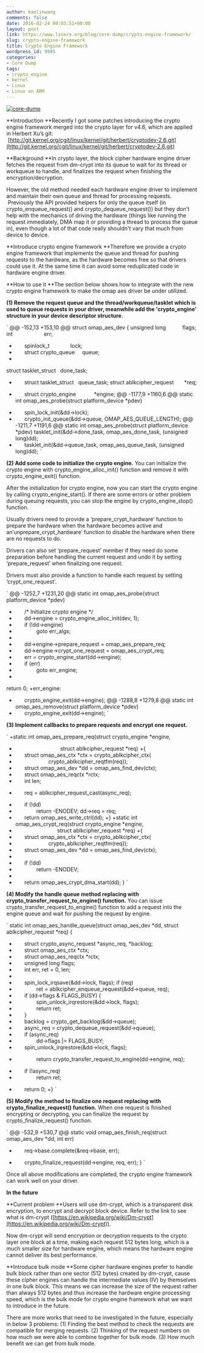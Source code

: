```yaml
---
author: baolinwang
comments: false
date: 2016-02-24 00:03:51+00:00
layout: post
link: https://www.linaro.org/blog/core-dump/crypto-engine-framework/
slug: crypto-engine-framework
title: Crypto Engine Framework
wordpress_id: 9995
categories:
- Core Dump
tags:
- crypto engine
- kernel
- Linux
- Linux on ARM
---
```


[![core-dump](/wp-content/uploads/2016/02/core-dump-1024x107.png)](https://wiki.linaro.org/CoreDevelopment)

**Introduction
**Recently I got some patches introducing the crypto engine framework merged into the crypto layer for v4.6, which are applied in Herbert Xu’s git:  [http://git.kernel.org/cgit/linux/kernel/git/herbert/cryptodev-2.6.git](http://git.kernel.org/cgit/linux/kernel/git/herbert/cryptodev-2.6.git)

**Background
**In crypto layer, the block cipher hardware engine driver fetches the request from dm-crypt into its queue to wait for its thread or workqueue to handle, and finalizes the request when finishing the encryption/decryption.

However, the old method needed each hardware engine driver to implement and maintain their own queue and thread for processing requests.  Previously the API provided helpers for only the queue itself (in crypto_enqueue_request() and crypto_dequeue_request()) but they don't help with the mechanics of driving the hardware (things like running the request immediately, DMA map it or providing a thread to process the queue in), even though a lot of that code really shouldn't vary that much from device to device.

**Introduce crypto engine framework
**Therefore we provide a crypto engine framework that implements the queue and thread for pushing requests to the hardware, as the hardware becomes free so that drivers could use it. At the same time it can avoid some reduplicated code in hardware engine driver.

**How to use it
**The section below shows how to integrate with the new crypto engine framework to make the omap aes driver be under utilized.

**(1) Remove the request queue and the thread/workqueue/tasklet which is used to queue requests in your driver, meanwhile add the 'crypto_engine' structure in your device descriptor structure.**

`
@@ -152,13 +153,10 @@ struct omap_aes_dev {
unsigned long           flags;
int                     err;
-       spinlock_t              lock;
-       struct crypto_queue     queue;
-
struct tasklet_struct   done_task;
-       struct tasklet_struct   queue_task;
struct ablkcipher_request       *req;
+       struct crypto_engine            *engine;
@@ -1177,9 +1160,6 @@ static int omap_aes_probe(struct platform_device *pdev)
-       spin_lock_init(&dd->lock);
-       crypto_init_queue(&dd->queue, OMAP_AES_QUEUE_LENGTH);
@@ -1211,7 +1191,6 @@ static int omap_aes_probe(struct platform_device *pdev)
tasklet_init(&dd->done_task, omap_aes_done_task, (unsigned long)dd);
-       tasklet_init(&dd->queue_task, omap_aes_queue_task, (unsigned long)dd);
`

**(2) Add some code to initialize the crypto engine.**
You can initialize the crypto engine with crypto_engine_alloc_init() function and remove it with crypto_engine_exit() function.

After the initialization for crypto engine, now you can start the crypto engine by calling crypto_engine_start(). If there are some errors or other problem during queuing requests, you can stop the engine by crypto_engine_stop() function.

Usually drivers need to provide a ‘prepare_crypt_hardware’ function to prepare the hardware when the hardware becomes active and an‘unprepare_crypt_hardware’ function to disable the hardware when there are no requests to do.

Drivers can also set ‘prepare_request’ member if they need do some preparation before handling the current request and undo it by setting ‘prepare_request’ when finalizing one request.

Drivers must also provide a function to handle each request by setting ‘crypt_one_request’.

`
@@ -1252,7 +1231,20 @@ static int omap_aes_probe(struct platform_device *pdev)
+       /* Initialize crypto engine */
+       dd->engine = crypto_engine_alloc_init(dev, 1);
+       if (!dd->engine)
+               goto err_algs;
+
+       dd->engine->prepare_request = omap_aes_prepare_req;
+       dd->engine->crypt_one_request = omap_aes_crypt_req;
+       err = crypto_engine_start(dd->engine);
+       if (err)
+               goto err_engine;
+
return 0;
+err_engine:
+       crypto_engine_exit(dd->engine);
@@ -1288,8 +1279,8 @@ static int omap_aes_remove(struct platform_device *pdev)
+       crypto_engine_exit(dd->engine);
`

**(3) Implement callbacks to prepare requests and encrypt one request.**

`
+static int omap_aes_prepare_req(struct crypto_engine *engine,
+                               struct ablkcipher_request *req)
+{
+       struct omap_aes_ctx *ctx = crypto_ablkcipher_ctx(
+                       crypto_ablkcipher_reqtfm(req));
+       struct omap_aes_dev *dd = omap_aes_find_dev(ctx);
+       struct omap_aes_reqctx *rctx;
+       int len;
-       req = ablkcipher_request_cast(async_req);
+       if (!dd)
+               return -ENODEV;
dd->req = req;
+       return omap_aes_write_ctrl(dd);
+}
+static int omap_aes_crypt_req(struct crypto_engine *engine,
+                             struct ablkcipher_request *req)
+{
+       struct omap_aes_ctx *ctx = crypto_ablkcipher_ctx(
+                       crypto_ablkcipher_reqtfm(req));
+       struct omap_aes_dev *dd = omap_aes_find_dev(ctx);
+
+       if (!dd)
+               return -ENODEV;
+
+       return omap_aes_crypt_dma_start(dd);
}
`

**(4) Modify the handle queue method replacing with crypto_transfer_request_to_engine() function.**
You can issue crypto_transfer_request_to_engine() function to add a request into the engine queue and wait for pushing the request by engine.

`
static int omap_aes_handle_queue(struct omap_aes_dev *dd,
struct ablkcipher_request *req)
{
-       struct crypto_async_request *async_req, *backlog;
-       struct omap_aes_ctx *ctx;
-       struct omap_aes_reqctx *rctx;
-       unsigned long flags;
-       int err, ret = 0, len;
-
-       spin_lock_irqsave(&dd->lock, flags);
if (req)
-               ret = ablkcipher_enqueue_request(&dd->queue, req);
-       if (dd->flags & FLAGS_BUSY) {
-               spin_unlock_irqrestore(&dd->lock, flags);
-               return ret;
-       }
-       backlog = crypto_get_backlog(&dd->queue);
-       async_req = crypto_dequeue_request(&dd->queue);
-       if (async_req)
-               dd->flags |= FLAGS_BUSY;
-       spin_unlock_irqrestore(&dd->lock, flags);
+               return crypto_transfer_request_to_engine(dd->engine, req);
-       if (!async_req)
-               return ret;
+       return 0;
+}
`

**(5) Modify the method to finalize one request replacing with crypto_finalize_request() function.**
When one request is finished encrypting or decrypting, you can finalize the request by crypto_finalize_request() function.

`
@@ -532,9 +530,7 @@ static void omap_aes_finish_req(struct omap_aes_dev *dd, int err)
-       req->base.complete(&req->base, err);
+       crypto_finalize_request(dd->engine, req, err);
}
`

Once all above modifications are completed, the crypto engine framework can work well on your driver.

**In the future**

**Current problem
**Users will use dm-crypt, which is a transparent disk encryption, to encrypt and decrypt block device. Refer to the link to see what is dm-crypt ([https://en.wikipedia.org/wiki/Dm-crypt](https://en.wikipedia.org/wiki/Dm-crypt)).

Now dm-crypt will send encryption or decryption requests to the crypto layer one block at a time, making each request 512 bytes long, which is a much smaller size for hardware engine, which means the hardware engine cannot deliver its best performance.

**Introduce bulk mode
**Some cipher hardware engines prefer to handle bulk block rather than one sector (512 bytes) created by dm-crypt, cause these cipher engines can handle the intermediate values (IV) by themselves in one bulk block. This means we can increase the size of the request rather than always 512 bytes and thus increase the hardware engine processing speed, which is the bulk mode for crypto engine framework what we want to introduce in the future.

There are more works that need to be investigated in the future, especially in below 3 problems:
(1) Finding the best method to check the requests are compatible for merging requests.
(2) Thinking of the request numbers on how much we were able to combine together for bulk mode.
(3) How much benefit we can get from bulk mode.


